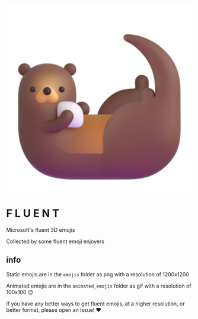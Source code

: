 ![otter](stickers/emojis/1F9A6_Otter_1024px_01_01.png)

# **F L U E N T**

Microsoft's fluent 3D emojis

Collected by some fluent emoji enjoyers

## info

Static emojis are in the `emojis` folder as png with a resolution of 1200x1200

Animated emojis are in the `animated_emojis` folder as gif with a resolution of 100x100 😔

If you have any better ways to get fluent emojis, at a higher resolution, or better format, please open an issue! ♥
